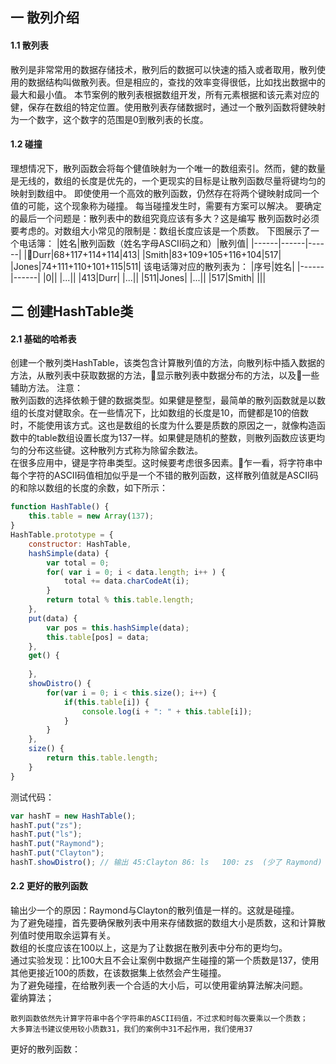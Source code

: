 ## 一 散列介绍
#### 1.1 散列表
散列是非常常用的数据存储技术，散列后的数据可以快速的插入或者取用，散列使用的数据结构叫做散列表。但是相应的，查找的效率变得很低，比如找出数据中的最大和最小值。
本节案例的散列表根据数组开发，所有元素根据和该元素对应的健，保存在数组的特定位置。使用散列表存储数据时，通过一个散列函数将健映射为一个数字，这个数字的范围是0到散列表的长度。
#### 1.2 碰撞
理想情况下，散列函数会将每个健值映射为一个唯一的数组索引。然而，健的数量是无线的，数组的长度是优先的，一个更现实的目标是让散列函数尽量将键均匀的映射到数组中。
即使使用一个高效的散列函数，仍然存在将两个键映射成同一个值的可能，这个现象称为碰撞。
每当碰撞发生时，需要有方案可以解决。
要确定的最后一个问题是：散列表中的数组究竟应该有多大？这是编写 散列函数时必须要考虑的。对数组大小常见的限制是：数组长度应该是一个质数。
下图展示了一个电话簿：
|姓名|散列函数（姓名字母ASCII码之和）|散列值|
|------|------|------|
|Durr|68+117+114+114|413|
|Smith|83+109+105+116+104|517|
|Jones|74+111+110+101+115|511|
该电话簿对应的散列表为：
|序号|姓名|
|------|------|
|0||
|...||
|413|Durr|
|...||
|511|Jones|
|...||
|517|Smith|
|||
## 二 创建HashTable类
#### 2.1 基础的哈希表
创建一个散列类HashTable，该类包含计算散列值的方法，向散列标中插入数据的方法，从散列表中获取数据的方法，显示散列表中数据分布的方法，以及一些辅助方法。
注意：  
散列函数的选择依赖于健的数据类型。如果健是整型，最简单的散列函数就是以数组的长度对健取余。在一些情况下，比如数组的长度是10，而健都是10的倍数时，不能使用该方式。这也是数组的长度为什么要是质数的原因之一，就像构造函数中的table数组设置长度为137一样。如果健是随机的整数，则散列函数应该更均匀的分布这些键。这种散列方式称为除留余数法。  
在很多应用中，键是字符串类型。这时候要考虑很多因素。乍一看，将字符串中每个字符的ASCII码值相加似乎是一个不错的散列函数，这样散列值就是ASCII码的和除以数组的长度的余数，如下所示：
```js
function HashTable() {
    this.table = new Array(137);
}
HashTable.prototype = {
    constructor: HashTable,
    hashSimple(data) {
        var total = 0;
        for( var i = 0; i < data.length; i++ ) {
            total += data.charCodeAt(i);
        }
        return total % this.table.length;
    },
    put(data) {
        var pos = this.hashSimple(data);
        this.table[pos] = data;
    },
    get() {
        
    },
    showDistro() {
        for(var i = 0; i < this.size(); i++) {
            if(this.table[i]) {
                console.log(i + ": " + this.table[i]);
            }
        }   
    },
    size() {
        return this.table.length;
    }
}
```
测试代码：
```js
var hashT = new HashTable();
hashT.put("zs");
hashT.put("ls");
hashT.put("Raymond");
hashT.put("Clayton");
hashT.showDistro(); // 输出 45:Clayton 86: ls   100: zs  (少了 Raymond)
```
#### 2.2 更好的散列函数
输出少一个的原因：Raymond与Clayton的散列值是一样的。这就是碰撞。  
为了避免碰撞，首先要确保散列表中用来存储数据的数组大小是质数，这和计算散列值时使用取余运算有关。  
数组的长度应该在100以上，这是为了让数据在散列表中分布的更均匀。  
通过实验发现：比100大且不会让案例中数据产生碰撞的第一个质数是137，使用其他更接近100的质数，在该数据集上依然会产生碰撞。  
为了避免碰撞，在给散列表一个合适的大小后，可以使用霍纳算法解决问题。  
霍纳算法；
```
散列函数依然先计算字符串中各个字符串的ASCII码值，不过求和时每次要乘以一个质数；
大多算法书建议使用较小质数31，我们的案例中31不起作用，我们使用37
```
更好的散列函数：
```js

```

